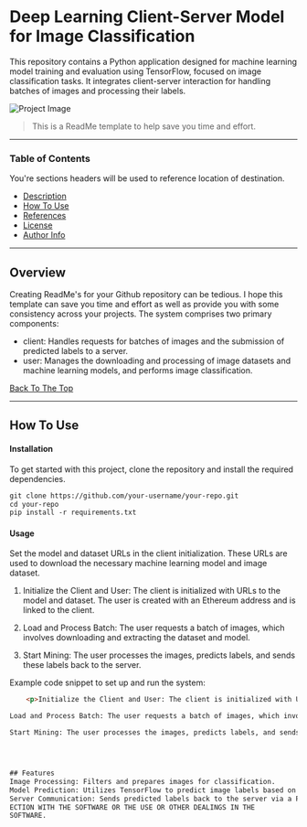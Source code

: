 # Deep Learning Client-Server Model for Image Classification
This repository contains a Python application designed for machine learning model training and evaluation using TensorFlow, focused on image classification tasks. It integrates client-server interaction for handling batches of images and processing their labels.


![Project Image](project-image-url)

> This is a ReadMe template to help save you time and effort.

---

### Table of Contents
You're sections headers will be used to reference location of destination.

- [Description](#description)
- [How To Use](#how-to-use)
- [References](#references)
- [License](#license)
- [Author Info](#author-info)

---

## Overview

Creating ReadMe's for your Github repository can be tedious.  I hope this template can save you time and effort as well as provide you with some consistency across your projects.
The system comprises two primary components:
- client: Handles requests for batches of images and the submission of predicted labels to a server.
- user: Manages the downloading and processing of image datasets and machine learning models, and performs image classification.

[Back To The Top](#read-me-template)

---

## How To Use

#### Installation
To get started with this project, clone the repository and install the required dependencies.

```html
git clone https://github.com/your-username/your-repo.git
cd your-repo
pip install -r requirements.txt
```


#### Usage
Set the model and dataset URLs in the client initialization. These URLs are used to download the necessary machine learning model and image dataset.

1. Initialize the Client and User: The client is initialized with URLs to the model and dataset. The user is created with an Ethereum address and is linked to the client.

2. Load and Process Batch: The user requests a batch of images, which involves downloading and extracting the dataset and model.

3. Start Mining: The user processes the images, predicts labels, and sends these labels back to the server.

Example code snippet to set up and run the system:
```html
    <p>Initialize the Client and User: The client is initialized with URLs to the model and dataset. The user is created with an Ethereum address and is linked to the client.

Load and Process Batch: The user requests a batch of images, which involves downloading and extracting the dataset and model.

Start Mining: The user processes the images, predicts labels, and sends these labels back to the server.




## Features
Image Processing: Filters and prepares images for classification.
Model Prediction: Utilizes TensorFlow to predict image labels based on the trained model.
Server Communication: Sends predicted labels back to the server via a PUT request.
ECTION WITH THE SOFTWARE OR THE USE OR OTHER DEALINGS IN THE
SOFTWARE.


